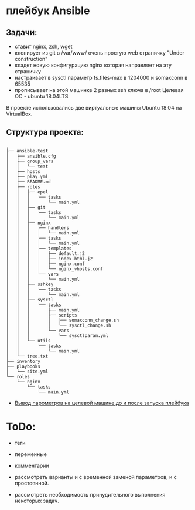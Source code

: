 # плейбук Ansible
## Задачи:
- ставит nginx, zsh, wget
- клонирует из git в /var/www/ очень простую web страничку "Under construction"
- кладет новую конфигурацию nginx которая направляет на эту страничку
- настраивает в sysctl параметр fs.files-max в 1204000 и somaxconn в 65535
- прописывает на этой машинке 2 разных ssh ключа в /root
Целевая ОС - ubuntu 18.04LTS

В проекте использовались две виртуальные машины  Ubuntu 18.04 на VirtualBox.
## Структура проекта:
```
.
├── ansible-test
│   ├── ansible.cfg
│   ├── group_vars
│   │   └── test
│   ├── hosts
│   ├── play.yml
│   ├── README.md
│   ├── roles
│   │   ├── epel
│   │   │   └── tasks
│   │   │       └── main.yml
│   │   ├── git
│   │   │   └── tasks
│   │   │       └── main.yml
│   │   ├── nginx
│   │   │   ├── handlers
│   │   │   │   └── main.yml
│   │   │   ├── tasks
│   │   │   │   └── main.yml
│   │   │   ├── templates
│   │   │   │   ├── default.j2
│   │   │   │   ├── index.html.j2
│   │   │   │   ├── nginx.conf
│   │   │   │   └── nginx_vhosts.conf
│   │   │   └── vars
│   │   │       └── main.yml
│   │   ├── sshkey
│   │   │   └── tasks
│   │   │       └── main.yml
│   │   ├── sysctl
│   │   │   └── tasks
│   │   │       ├── main.yml
│   │   │       ├── scripts
│   │   │       │   ├── somaxconn_change.sh
│   │   │       │   └── sysctl_change.sh
│   │   │       └── vars
│   │   │           └── sysctlparam.yml
│   │   └── utils
│   │       └── tasks
│   │           └── main.yml
│   └── tree.txt
├── inventory
├── playbooks
│   └── site.yml
└── roles
    └── nginx
        └── tasks
            └── main.yml

```

* [Вывод парометров на целевой машине до и после запуска плейбука](test.txt)

# ToDo:
- теги
- переменные
- комментарии

- рассмотреть варианты и с временной заменой параметров, и с простоянной.
- рассмотреть необходимость принудительного выполнения некоторых задач.
